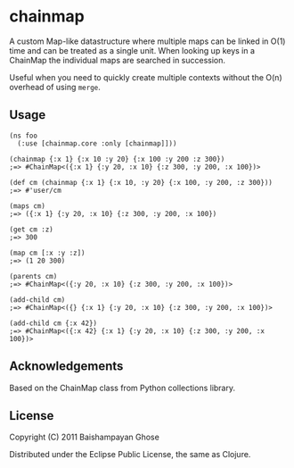 # chainmap

A custom Map-like datastructure where multiple maps can be linked in O(1) time and can be treated as a single unit.
When looking up keys in a ChainMap the individual maps are searched in succession.

Useful when you need to quickly create multiple contexts without the O(n) overhead of using `merge`.

## Usage

    (ns foo
      (:use [chainmap.core :only [chainmap]]))

    (chainmap {:x 1} {:x 10 :y 20} {:x 100 :y 200 :z 300})
    ;=> #ChainMap<({:x 1} {:y 20, :x 10} {:z 300, :y 200, :x 100})>

    (def cm (chainmap {:x 1} {:x 10, :y 20} {:x 100, :y 200, :z 300}))
    ;=> #'user/cm

    (maps cm)
    ;=> ({:x 1} {:y 20, :x 10} {:z 300, :y 200, :x 100})

    (get cm :z)
    ;=> 300

    (map cm [:x :y :z])
    ;=> (1 20 300)

    (parents cm)
    ;=> #ChainMap<({:y 20, :x 10} {:z 300, :y 200, :x 100})>

    (add-child cm)
    ;=> #ChainMap<({} {:x 1} {:y 20, :x 10} {:z 300, :y 200, :x 100})>

    (add-child cm {:x 42})
    ;=> #ChainMap<({:x 42} {:x 1} {:y 20, :x 10} {:z 300, :y 200, :x 100})>

## Acknowledgements

Based on the ChainMap class from Python collections library.

## License

Copyright (C) 2011 Baishampayan Ghose

Distributed under the Eclipse Public License, the same as Clojure.
